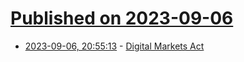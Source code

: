 # [Published on 2023-09-06](index.md)

* [2023-09-06, 20:55:13](https://lobste.rs/s/bqlltd/digital_markets_act) - [Digital Markets Act](https://digital-markets-act.ec.europa.eu/legislation_en)
